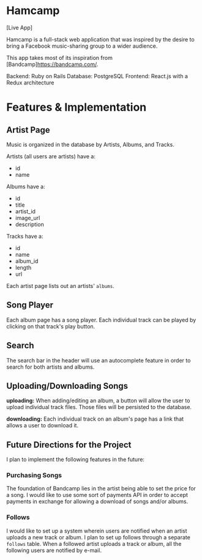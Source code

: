 # Hamcamp

[Live App]

Hamcamp is a full-stack web application that was inspired by the desire to bring a Facebook music-sharing group to a wider audience.

This app takes most of its inspiration from [Bandcamp]https://bandcamp.com/.

Backend: Ruby on Rails
Database: PostgreSQL
Frontend: React.js with a Redux architecture

# Features & Implementation

## Artist Page

Music is organized in the database by Artists, Albums, and Tracks.

Artists (all users are artists) have a:
* id
* name

Albums have a:
* id
* title
* artist_id
* image_url
* description

Tracks have a:
* id
* name
* album_id
* length
* url

Each artist page lists out an artists' `albums`.


## Song Player

Each album page has a song player. Each individual track can be played by clicking on that track's play button.

## Search

The search bar in the header will use an autocomplete feature in order to search for both artists and albums.

## Uploading/Downloading Songs

**uploading:** When adding/editing an album, a button will allow the user to upload individual track files. Those files will be persisted to the database.

**downloading:** Each individual track on an album's page has a link that allows a user to download it.


## Future Directions for the Project

I plan to implement the following features in the future:

### Purchasing Songs

The foundation of Bandcamp lies in the artist being able to set the price for a song. I would like to use some sort of payments API in order to accept payments in exchange for allowing a download of songs and/or albums.

### Follows

I would like to set up a system wherein users are notified when an artist uploads a new track or album. I plan to set up follows through a separate `follows` table. When a followed artist uploads a track or album, all the following users are notified by e-mail.
